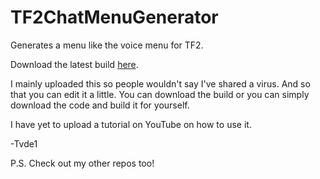# TF2ChatMenuGenerator
Generates a menu like the voice menu for TF2.

Download the latest build [here](https://github.com/Tvde1/TF2ChatMenuGenerator/raw/master/TF2ChatMenuGenerator/bin/Debug/TF2ChatMenuGenerator.exe).

I mainly uploaded this so people wouldn't say I've shared a virus. And so that you can edit it a little.
You can download the build or you can simply download the code and build it for yourself.

I have yet to upload a tutorial on YouTube on how to use it.

-Tvde1

P.S.
Check out my other repos too!
